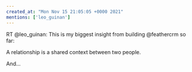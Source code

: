 ```yaml
---
created_at: "Mon Nov 15 21:05:05 +0000 2021"
mentions: ['leo_guinan']
---
```


RT @leo_guinan: This is my biggest insight from building @feathercrm so far:

A relationship is a shared context between two people. 

And…